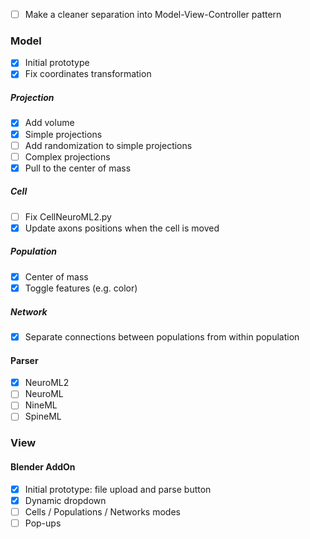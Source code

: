 - [ ] Make a cleaner separation into Model-View-Controller pattern

### Model
- [X] Initial prototype
- [X] Fix coordinates transformation
##### Projection
- [X] Add volume
- [X] Simple projections
- [ ] Add randomization to simple projections
- [ ] Complex projections
- [X] Pull to the center of mass
##### Cell
- [ ] Fix CellNeuroML2.py
- [X] Update axons positions when the cell is moved
##### Population
- [X] Center of mass
- [X] Toggle features (e.g. color)
##### Network
- [X] Separate connections between populations from within population

#### Parser
- [X] NeuroML2
- [ ] NeuroML
- [ ] NineML
- [ ] SpineML

### View
#### Blender AddOn
- [X] Initial prototype: file upload and parse button
- [X] Dynamic dropdown
- [ ] Cells / Populations / Networks modes
- [ ] Pop-ups
